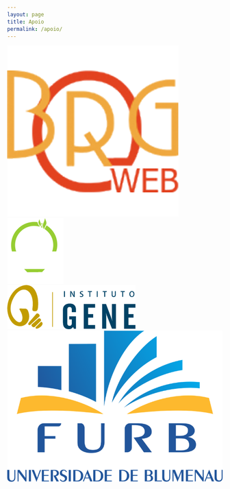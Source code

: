 ```yaml
---
layout: page
title: Apoio
permalink: /apoio/
---
```


<div class="row">
  <div class="col-md-2">
    <div class="logo-img">
      <img src="/images/apoio/brgweb.png" alt="BRGWeb" class="img-responsive">
    </div>
  </div>
  <div class="col-md-2">
    <div class="logo-img">
      <img src="/images/apoio/fabrica_de_negocios.png" alt="Fabrica de Negócios" class="img-responsive">
    </div>
  </div>
  <div class="col-md-2">
    <div class="logo-img">
      <img src="/images/apoio/instituto_gene.png" alt="Instituto Gene" class="img-responsive">
    </div>
  </div>
  <div class="col-md-2">
    <div class="logo-img">
      <img src="/images/apoio/furb.png" alt="Universidade Regional de Blumenau" class="img-responsive">
    </div>
  </div>
</div>
